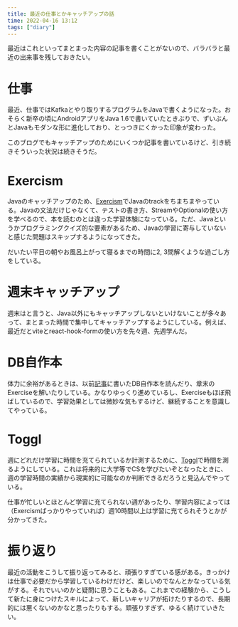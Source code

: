 ```yaml
---
title: 最近の仕事とかキャッチアップの話
time: 2022-04-16 13:12
tags: ["diary"]
---
```


最近はこれといってまとまった内容の記事を書くことがないので、バラバラと最近の出来事を残しておきたい。

# 仕事
最近、仕事ではKafkaとやり取りするプログラムをJavaで書くようになった。おそらく新卒の頃にAndroidアプリをJava 1.6で書いていたときぶりで、ずいぶんとJavaもモダンな形に進化しており、とっつきにくかった印象が変わった。

このブログでもキャッチアップのためにいくつか記事を書いているけど、引き続きそういった状況は続きそうだ。

# Exercism
Javaのキャッチアップのため、[Exercism](https://exercism.org)でJavaのtrackをちまちまやっている。Javaの文法だけじゃなくて、テストの書き方、StreamやOptionalの使い方を学べるので、本を読むのとは違った学習体験になっている。ただ、Javaというかプログラミングクイズ的な要素があるため、Javaの学習に寄与していないと感じた問題はスキップするようになってきた。

だいたい平日の朝やお風呂上がって寝るまでの時間に2, 3問解くような過ごし方をしている。

# 週末キャッチアップ
週末はと言うと、Java以外にもキャッチアップしないといけないことが多々あって、まとまった時間で集中してキャッチアップするようにしている。例えば、最近だとviteとreact-hook-formの使い方を先々週、先週学んだ。

# DB自作本
体力に余裕があるときは、以前[記事](/466/)に書いたDB自作本を読んだり、章末のExerciseを解いたりしている。かなりゆっくり進めているし、Exerciseもほぼ飛ばしているので、学習効果としては微妙な気もするけど、継続することを意識してやっている。

# Toggl
週にどれだけ学習に時間を充てられているか計測するために、[Toggl](https://toggl.com)で時間を測るようにしている。これは将来的に大学等でCSを学びたいぞとなったときに、週の学習時間の実績から現実的に可能なのか判断できるだろうと見込んでやっている。

仕事が忙しいとほとんど学習に充てられない週があったり、学習内容によっては（Exercismばっかりやっていれば）週10時間以上は学習に充てられそうとかが分かってきた。

# 振り返り
最近の活動をこうして振り返ってみると、頑張りすぎている感がある。きっかけは仕事で必要だから学習しているわけだけど、楽しいのでなんとかなっている気がする。それでいいのかと疑問に思うこともある。これまでの経験から、こうして新たに身につけたスキルによって、新しいキャリアが拓けたりするので、長期的には悪くないのかなと思ったりもする。頑張りすぎず、ゆるく続けていきたい。
